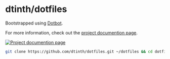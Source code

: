 # dtinth/dotfiles

Bootstrapped using [Dotbot](https://github.com/anishathalye/dotbot).

For more information, check out the [project documention page](https://docs.dt.in.th/dotfiles/index.html).

[![Project documention page](https://ss.dt.in.th/api/screenshots/docs-dotfiles__index.png)](https://docs.dt.in.th/dotfiles/index.html)

```sh
git clone https://github.com/dtinth/dotfiles.git ~/dotfiles && cd dotfiles && ./install && chsh -s `which fish`
```
